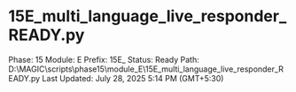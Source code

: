 # 15E_multi_language_live_responder_READY.py

Phase: 15
Module: E
Prefix: 15E_
Status: Ready
Path: D:\MAGIC\scripts\phase15\module_E\15E_multi_language_live_responder_READY.py
Last Updated: July 28, 2025 5:14 PM (GMT+5:30)
